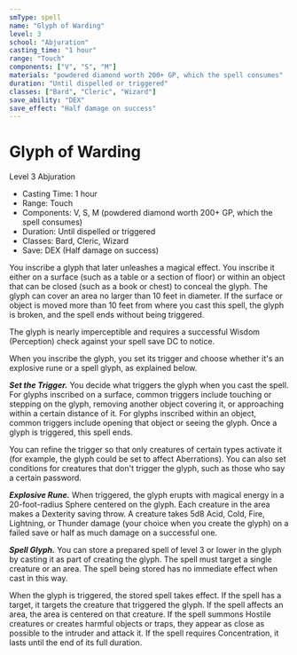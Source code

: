 ```yaml
---
smType: spell
name: "Glyph of Warding"
level: 3
school: "Abjuration"
casting_time: "1 hour"
range: "Touch"
components: ["V", "S", "M"]
materials: "powdered diamond worth 200+ GP, which the spell consumes"
duration: "Until dispelled or triggered"
classes: ["Bard", "Cleric", "Wizard"]
save_ability: "DEX"
save_effect: "Half damage on success"
---
```


# Glyph of Warding
Level 3 Abjuration

- Casting Time: 1 hour
- Range: Touch
- Components: V, S, M (powdered diamond worth 200+ GP, which the spell consumes)
- Duration: Until dispelled or triggered
- Classes: Bard, Cleric, Wizard
- Save: DEX (Half damage on success)

You inscribe a glyph that later unleashes a magical effect. You inscribe it either on a surface (such as a table or a section of floor) or within an object that can be closed (such as a book or chest) to conceal the glyph. The glyph can cover an area no larger than 10 feet in diameter. If the surface or object is moved more than 10 feet from where you cast this spell, the glyph is broken, and the spell ends without being triggered.

The glyph is nearly imperceptible and requires a successful Wisdom (Perception) check against your spell save DC to notice.

When you inscribe the glyph, you set its trigger and choose whether it's an explosive rune or a spell glyph, as explained below.

**_Set the Trigger._** You decide what triggers the glyph when you cast the spell. For glyphs inscribed on a surface, common triggers include touching or stepping on the glyph, removing another object covering it, or approaching within a certain distance of it. For glyphs inscribed within an object, common triggers include opening that object or seeing the glyph. Once a glyph is triggered, this spell ends.

You can refine the trigger so that only creatures of certain types activate it (for example, the glyph could be set to affect Aberrations). You can also set conditions for creatures that don't trigger the glyph, such as those who say a certain password.

**_Explosive Rune._** When triggered, the glyph erupts with magical energy in a 20-foot-radius Sphere centered on the glyph. Each creature in the area makes a Dexterity saving throw. A creature takes 5d8 Acid, Cold, Fire, Lightning, or Thunder damage (your choice when you create the glyph) on a failed save or half as much damage on a successful one.

**_Spell Glyph._** You can store a prepared spell of level 3 or lower in the glyph by casting it as part of creating the glyph. The spell must target a single creature or an area. The spell being stored has no immediate effect when cast in this way.

When the glyph is triggered, the stored spell takes effect. If the spell has a target, it targets the creature that triggered the glyph. If the spell affects an area, the area is centered on that creature. If the spell summons Hostile creatures or creates harmful objects or traps, they appear as close as possible to the intruder and attack it. If the spell requires Concentration, it lasts until the end of its full duration.
